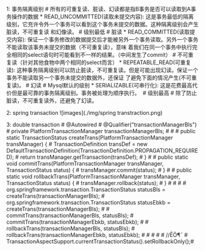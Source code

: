 1: 事务隔离级别 # 所有的可重复读、脏读、幻读都是指B事务是否可以读取到A事务操作的数据
    * READ_UNCOMMITTED(读取未提交内容): 这是事务最低的隔离级别，它充许令外一个事务可以看到这个事务未提交的数据。这种隔离级别会产生脏读，不可重复读
                                      和幻像读。 
                                      # 级别最低
                                      # 脏读
    * READ_COMMITTED(读取提交内容): 保证一个事务修改的数据提交后才能被另外一个事务读取。另外一个事务不能读取该事务未提交的数据（不可重复读），意味
                                  着我们在同一个事务中执行完全相同的select语句时可能看到不一样的结果。（中间发生了commit）
                                      # 不可重复读（针对其他食物中两个相同的select而言）
    * REPEATABLE_READ(可重复读): 这种事务隔离级别可以防止脏读，不可重复读。但是可能出现幻读。保证一个事务不能读取另一个事务未提交的数据外，还保证
                                了避免下面的情况产生(不可重复读)。
                                      # 幻读
                                      # Mysql默认的级别
    * SERIALIZABLE(可串行化): 这是花费最高代价但是最可靠的事务隔离级别。事务被处理为顺序执行。 
                                      # 级别最高
                                      # 除了防止脏读，不可重复读外，还避免了幻读。
    
2: spring transaction
    ![images](./img/spring transtraction.png)

3: double transaction
    # @Autowired
    # @Qualifier("transactionManagerBls")
    # private PlatformTransactionManager transactionManagerBls;
    # 
    # 
    #     public static TransactionStatus createTrans(PlatformTransactionManager transManager) {
    #         TransactionDefinition transDef = new DefaultTransactionDefinition(TransactionDefinition.PROPAGATION_REQUIRED);
    #         return transManager.getTransaction(transDef);
    #     }
    # 
    #     public static void commitTrans(PlatformTransactionManager transManager, TransactionStatus status) {
    #         transManager.commit(status);
    #     }
    # 
    #     public static void rollbackTrans(PlatformTransactionManager transManager, TransactionStatus status) {
    #         transManager.rollback(status);
    #     }
    # 
    # 
    # 
    # org.springframework.transaction.TransactionStatus statusBls = createTrans(transactionManagerBls);
    # org.springframework.transaction.TransactionStatus statusEbkb = createTrans(transactionManagerBls);
    # 
    # commitTrans(transactionManagerBls, statusBls);
    # commitTrans(transactionManagerEbkb, statusEbkb);
    # 
    # rollbackTrans(transactionManagerBls, statusBls);
    # rollbackTrans(transactionManagerEbkb, statusEbkb);
    # 
    # 
    # 
    # 
    # //ÊÖ¶¯
    # TransactionAspectSupport.currentTransactionStatus().setRollbackOnly();# 